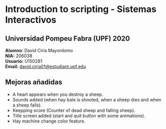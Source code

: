 # Introduction to scripting - Sistemas Interactivos

## Universidad Pompeu Fabra (UPF) 2020

**Alumno**: David Ciria Mayordomo <br/>
**NIA:** 206038 <br/>
**Usuario:** U150281 <br/>
**Email:** david.ciria01@estudiant.upf.edu <br/>

## Mejoras añadidas

* A heart appears when you destroy a sheep.
* Sounds added (when hay bale is shooted, when a sheep dies and when a sheep falls).
* Keepping score (Counter of dead sheep and falling sheep).
* Title screen added (start and quit button with some animations).
* Hay machine change color feature.

